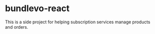 # bundlevo-react

This is a side project for helping subscription services manage products and orders.
